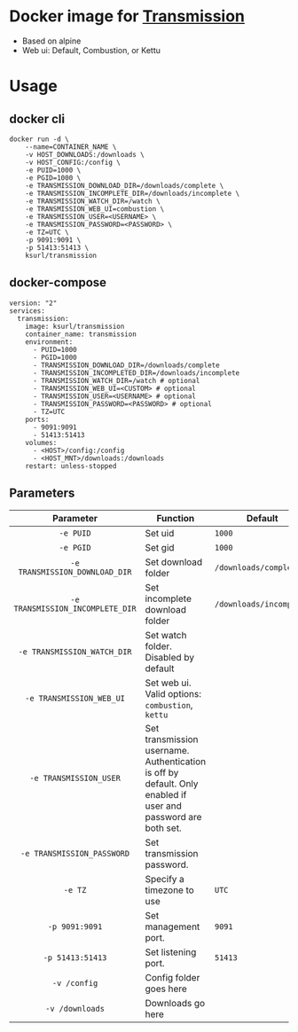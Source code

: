 # Docker image for [Transmission](https://transmissionbt.com)

* Based on alpine
* Web ui: Default, Combustion, or Kettu

# Usage

## docker cli

    docker run -d \
        --name=CONTAINER_NAME \
        -v HOST_DOWNLOADS:/downloads \
        -v HOST_CONFIG:/config \
        -e PUID=1000 \
        -e PGID=1000 \
        -e TRANSMISSION_DOWNLOAD_DIR=/downloads/complete \
        -e TRANSMISSION_INCOMPLETE_DIR=/downloads/incomplete \
        -e TRANSMISSION_WATCH_DIR=/watch \
        -e TRANSMISSION_WEB_UI=combustion \
        -e TRANSMISSION_USER=<USERNAME> \
        -e TRANSMISSION_PASSWORD=<PASSWORD> \
        -e TZ=UTC \
        -p 9091:9091 \
        -p 51413:51413 \
        ksurl/transmission

## docker-compose 

    version: "2"
    services:
      transmission:
        image: ksurl/transmission
        container_name: transmission
        environment:
          - PUID=1000
          - PGID=1000
          - TRANSMISSION_DOWNLOAD_DIR=/downloads/complete
          - TRANSMISSION_INCOMPLETED_DIR=/downloads/incomplete
          - TRANSMISSION_WATCH_DIR=/watch # optional
          - TRANSMISSION_WEB_UI=<CUSTOM> # optional
          - TRANSMISSION_USER=<USERNAME> # optional
          - TRANSMISSION_PASSWORD=<PASSWORD> # optional
          - TZ=UTC
        ports:
          - 9091:9091
          - 51413:51413
        volumes:
          - <HOST>/config:/config
          - <HOST_MNT>/downloads:/downloads
        restart: unless-stopped

## Parameters

| Parameter | Function | Default |
| :----: | --- | --- |
| `-e PUID` | Set uid | `1000` |
| `-e PGID` | Set gid | `1000` |
| `-e TRANSMISSION_DOWNLOAD_DIR` | Set download folder | `/downloads/complete`|
| `-e TRANSMISSION_INCOMPLETE_DIR` | Set incomplete download folder | `/downloads/incomplete` |
| `-e TRANSMISSION_WATCH_DIR` | Set watch folder. Disabled by default | |
| `-e TRANSMISSION_WEB_UI` | Set web ui. Valid options: `combustion`, `kettu` | |
| `-e TRANSMISSION_USER` | Set transmission username. Authentication is off by default. Only enabled if user and password are both set. | |
| `-e TRANSMISSION_PASSWORD` | Set transmission password. | |
| `-e TZ` | Specify a timezone to use | `UTC` |
| `-p 9091:9091` | Set management port. | `9091` |
| `-p 51413:51413` | Set listening port. | `51413` |
| `-v /config` | Config folder goes here | |
| `-v /downloads` | Downloads go here | |
